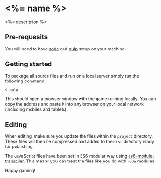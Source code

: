 # <%= name %>

<%= description %>

## Pre-requesits

You will need to have [node][node] and [gulp][gulp] setup on your machine.

## Getting started

To package all source files and run on a local server simply run the following command:

```sh
$ gulp
```

This should open a browser window with the game running locally. You can copy the address and paste it into any browser on your local network (including mobiles and tablets).

## Editing

When editing, make sure you update the files within the `project` directory. These files will then be compressed and added to the `dist` directory ready for publishing.

The JavaScript files have been set in ES6 modular way using [es6-module-transpiler][es6-module-transpiler]. This means you can treat the files like you do with `node` modules.

Happy gaming!

[node]:       http://nodejs.org/
[gulp]:       http://gulpjs.com/
[es6-module-transpiler]: https://github.com/square/es6-module-transpiler
